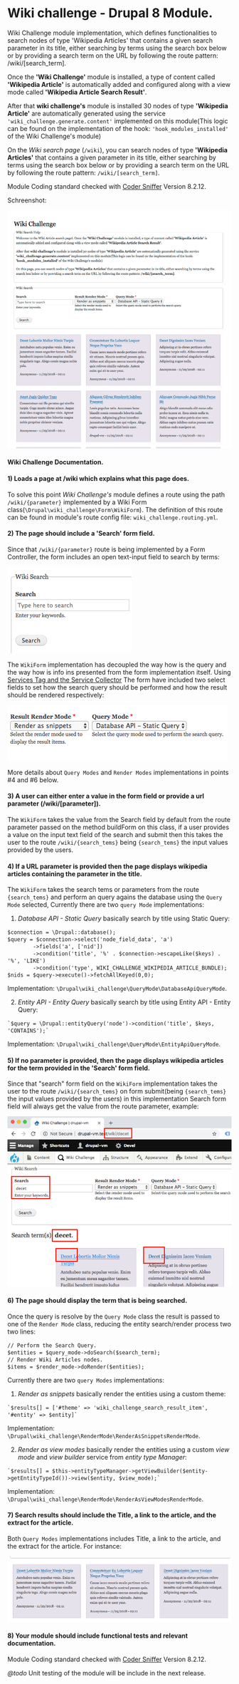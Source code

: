 # Wiki challenge - Drupal 8 Module.
Wiki Challenge module implementation, which defines functionalities to search nodes of type 'Wikipedia Articles' that contains a given search parameter in its title, either searching by terms using the search box below or by providing a search term on the URL by following the route pattern: /wiki/[search_term].

Once the **'Wiki Challenge'** module is installed, a type of content called **'Wikipedia Article'** is automatically added and configured along with a view mode called **'Wikipedia Article Search Result'**.

After that **wiki challenge's** module is installed 30 nodes of type **'Wikipedia Article'** are automatically generated using the service `'wiki_challenge.generate.content'` implemented on this module(This logic can be found on the implementation of the hook: `'hook_modules_installed'` of the Wiki Challenge's module)

On the *Wiki search page* (`/wiki`), you can search nodes of type **'Wikipedia Articles'** that contains a given parameter in its title, either searching by terms using the search box below or by providing a search term on the URL by following the route pattern: `/wiki/[search_term]`.

Module Coding standard checked with [Coder Sniffer](https://www.drupal.org/project/coder) Version 8.2.12.

Schreenshot:

![Wiki challenge Search Page](screenshot/wiki-challenge.png)

#### Wiki Challenge Documentation.

#### 1) Loads a page at /wiki which explains what this page does.
To solve this point *Wiki Challenge's* module defines a route using the path `/wiki/{parameter}` implemented by a Wiki Form class(`\Drupal\wiki_challenge\Form\WikiForm`). The definition of this route can be found in module's route config file: `wiki_challenge.routing.yml`.

#### 2) The page should include a 'Search' form field.
Since that `/wiki/{parameter}` route is being implemented by a Form Controller, the form includes an open text-input field to search by terms:

![Search form field](screenshot/keywords.png)

The `WikiForm` implementation has decoupled the way how is the query and the way how is info ins presented from the form implementation itself. Using [Services Tag and the Service Collector](https://www.drupal.org/docs/8/api/services-and-dependency-injection/service-tags) The form have included two select fields to set how the search query should be performed and how the result should be rendered respectively:

![Search form field](screenshot/additional-fields.png)

More details about `Query Modes` and `Render Modes` implementations in points #4 and #6 below.

#### 3) A user can either enter a value in the form field or provide a url parameter (/wiki/[parameter]).
The `WikiForm` takes the value from the Search field by default from the route parameter passed on the method buildForm on this class, if a user provides a value on the input text field of the search and submit then this takes the user to the route `/wiki/{search_tems}` being `{search_tems}` the input values provided by the users.

#### 4) If a URL parameter is provided then the page displays wikipedia articles containing the parameter in the title.
The `WikiForm` takes the search tems or parameters from the route `{search_tems}` and perform an query agains the database using the `Query Mode` selected, Currently there are two `query Mode` implementations:

  1. *Database API - Static Query* basically search by title using Static Query: 
 ```
$connection = \Drupal::database();
$query = $connection->select('node_field_data', 'a')
         ->fields('a', ['nid'])
         ->condition('title', '%' . $connection->escapeLike($keys) . '%', 'LIKE')
         ->condition('type', WIKI_CHALLENGE_WIKIPEDIA_ARTICLE_BUNDLE);
$nids = $query->execute()->fetchAllKeyed(0,0);
 ```
 
Implementation: `\Drupal\wiki_challenge\QueryMode\DatabaseApiQueryMode`.

  2. *Entity API - Entity Query* basically search by title using Entity API - Entity Query:
  
    `$query = \Drupal::entityQuery('node')->condition('title', $keys, 'CONTAINS');`
    
Implementation: `\Drupal\wiki_challenge\QueryMode\EntityApiQueryMode`.

#### 5) If no parameter is provided, then the page displays wikipedia articles for the term provided in the 'Search' form field.
Since that "search" form field on the `WikiForm` implementation takes the user to the route `/wiki/{search_tems}` on form submit(being `{search_tems}` the input values provided by the users) in this implementation Search form field will always get the value from the route parameter, example:

![Search form field](screenshot/search-field.png)

#### 6) The page should display the term that is being searched.
Once the query is resolve by the `Query Mode` class the result is passed to one of the `Render Mode` class, reducing the entity search/render process two two lines:
 ```
 // Perform the Search Query.
$entities = $query_mode->doSearch($search_term);
 // Render Wiki Articles nodes.
$items = $render_mode->doRender($entities);
```
Currently there are two `query Modes` implementations:
  1. *Render as snippets* basically render the entities using a custom theme: 
  
    `$results[] = ['#theme' => 'wiki_challenge_search_result_item', '#entity' => $entity]`

Implementation: `\Drupal\wiki_challenge\RenderMode\RenderAsSnippetsRenderMode`.

  2. *Render as view modes* basically render the entities using a custom *view mode* and *view builder* service from *entity type Manager*:
  
    `$results[] = $this->entityTypeManager->getViewBuilder($entity->getEntityTypeId())->view($entity, $view_mode);`

Implementation: `\Drupal\wiki_challenge\RenderMode\RenderAsViewModesRenderMode`.

#### 7) Search results should include the Title, a link to the article, and the extract for the article.
Both `Query Modes` implementations includes Title, a link to the article, and the extract for the article. For instance:

![Search form field](screenshot/result-items.png)

#### 8) Your module should include functional tests and relevant documentation.
Module Coding standard checked with [Coder Sniffer](https://www.drupal.org/project/coder) Version 8.2.12.

*@todo* Unit testing of the module will be include in the next release.